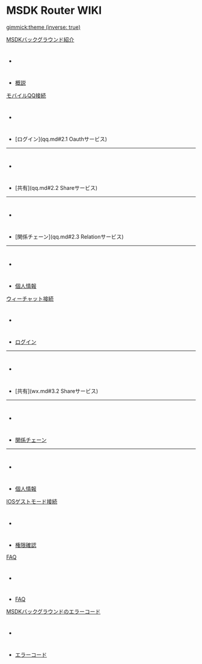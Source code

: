 ﻿# MSDK Router WIKI

[gimmick:theme (inverse: true)](cerulean)

[MSDKバックグラウンド紹介]()

  * # 
  * [概説](index.md#1.概説)

[モバイルQQ接続]()

  * # 
  * [ログイン](qq.md#2.1 Oauthサービス)
  - - - -
  * # 
  * [共有](qq.md#2.2 Shareサービス)
  - - - -
  * # 
  * [関係チェーン](qq.md#2.3 Relationサービス)
  - - - -
  * # 
  * [個人情報](qq.md#2.4.profileサービス)
 
[ウィーチャット接続]()

  * # 
  * [ログイン](wx.md#3.1authサービス)
  - - - -
  * # 
  * [共有](wx.md#3.2 Shareサービス)
  - - - -
  * # 
  * [関係チェーン](wx.md#3.3.Relationサービス)
  - - - -
  * # 
  * [個人情報](wx.md#3.4.Profileサービス)
  
[IOSゲストモード接続]()

  * # 
  * [権限確認](guest.md#4.ゲストモード)
 

[FAQ]()

  * # 
  * [FAQ](faq.md#FAQ)

  
[MSDKバックグラウンドのエラーコード]()

  * # 
  * [エラーコード](errorCode.md#1.MSDKバックグラウンドエラーコード)
  

